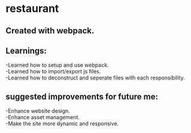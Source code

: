 # restaurant

## Created with webpack.

## Learnings:  
-Learned how to setup and use webpack.  
-Learned how to import/export js files.  
-Learned how to deconstruct and seperate files with each responsibility.  


## suggested improvements for future me:  
-Enhance website design.  
-Enhance asset management.  
-Make the site more dynamic and responsive.  

